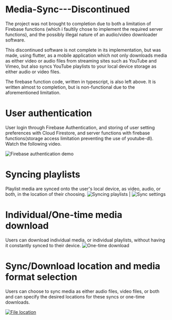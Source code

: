 # Media-Sync---Discontinued

The project was not brought to completion due to both a limitation of Firebase functions (which i faultily chose to implement the required server functions), and the possibly illegal nature of an audio/video downloader software.

This discontinued software is not complete in its implementation, but was made, using flutter, as a mobile application which not only downloads media as either video or audio files from streaming sites such as YouTube and Vimeo, but also syncs YouTube playlists to your local device storage as either audio or video files.

The firebase function code, written in typescript, is also left above. It is written almost to completion, but is non-functional due to the aforementioned limitation.

# User authentication
User login through Firebase Authentication, and storing of user setting preferences with Cloud Firestore, and server functions with firebase functions(storage access limitation preventing the use of youtube-dl). Watch the following video.

![Firebase authentication demo](https://user-images.githubusercontent.com/47716543/103320066-0a695f80-4a02-11eb-8a04-f9ebb5103e79.gif)

# Syncing playlists
Playlist media are synced onto the user's local device, as video, audio, or both, in the location of their choosing.
![Syncing playlists](https://user-images.githubusercontent.com/47716543/103320427-4d780280-4a03-11eb-9424-e2b473cf115e.gif)
  |  ![Sync settings](https://user-images.githubusercontent.com/47716543/103320341-f5d99700-4a02-11eb-8cf2-0ecbfdf8dd4d.gif)

# Individual/One-time media download
Users can download individual media, or individual playlists, without having it constantly synced to their device.
![One-time download](https://user-images.githubusercontent.com/47716543/103320284-ba3ecd00-4a02-11eb-9f44-a3776d3cc233.gif)

# Sync/Download location and media format selection
Users can choose to sync media as either audio files, video files, or both and can specify the desired locations for these syncs or one-time downloads.

[![File location](https://user-images.githubusercontent.com/47716543/103263727-ac436a80-4976-11eb-8db4-0f115b3075f0.png)](https://user-images.githubusercontent.com/47716543/103263643-769e8180-4976-11eb-93ee-15fb3c1bcec7.mp4 "File location and media format selection")






